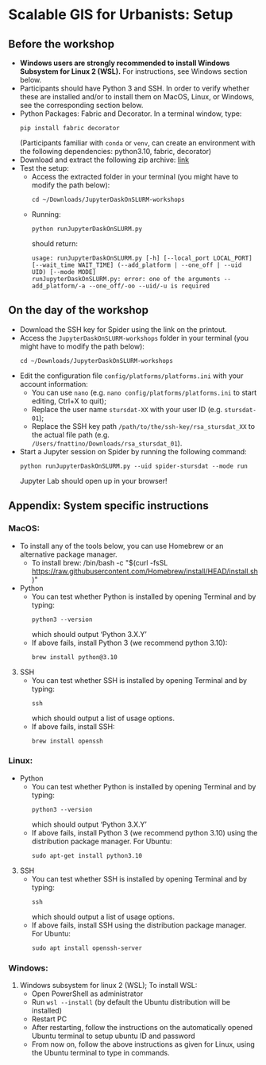 # Scalable GIS for Urbanists: Setup  
 
## Before the workshop

* **Windows users are strongly recommended to install Windows Subsystem for Linux 2 (WSL).** For instructions, see Windows section below.  
* Participants should have Python 3 and SSH. In order to verify whether these are installed and/or to install them on MacOS, Linux, or Windows, see the corresponding section below.   
* Python Packages: Fabric and Decorator. In a terminal window, type: 
    ```shell
    pip install fabric decorator
    ```
  (Participants familiar with `conda` or `venv`, can create an environment with the following dependencies: python3.10, fabric, decorator) 
* Download and extract the following zip archive: [link](https://github.com/RS-DAT/JupyterDaskOnSLURM/archive/refs/heads/workshops.zip)
* Test the setup: 
    * Access the extracted folder in your terminal  (you might have to modify the path below): 
      ```shell
      cd ~/Downloads/JupyterDaskOnSLURM-workshops
      ```
    * Running:
      ```shell
      python runJupyterDaskOnSLURM.py
      ``` 
      should return: 
      ```shell
      usage: runJupyterDaskOnSLURM.py [-h] [--local_port LOCAL_PORT] [--wait_time WAIT_TIME] (--add_platform | --one_off | --uid UID) [--mode MODE]
      runJupyterDaskOnSLURM.py: error: one of the arguments --add_platform/-a --one_off/-oo --uid/-u is required 
      ``` 

## On the day of the workshop

* Download the SSH key for Spider using the link on the printout.
* Access the `JupyterDaskOnSLURM-workshops` folder in your terminal  (you might have to modify the path below): 
  ```shell
  cd ~/Downloads/JupyterDaskOnSLURM-workshops
  ```
* Edit the configuration file `config/platforms/platforms.ini` with your account information:
    * You can use `nano` (e.g. `nano config/platforms/platforms.ini` to start editing, Ctrl+X to quit); 
    * Replace the user name `stursdat-XX` with your user ID (e.g. `stursdat-01`);
    * Replace the SSH key path `/path/to/the/ssh-key/rsa_stursdat_XX` to the actual file path (e.g. `/Users/fnattino/Downloads/rsa_stursdat_01`).   
* Start a Jupyter session on Spider by running the following command:
  ```
  python runJupyterDaskOnSLURM.py --uid spider-stursdat --mode run
  ```
  Jupyter Lab should open up in your browser! 
  
  
## Appendix: System specific instructions

### MacOS: 
* To install any of the tools below, you can use Homebrew or an alternative package manager. 
    * To install brew: /bin/bash -c "$(curl -fsSL https://raw.githubusercontent.com/Homebrew/install/HEAD/install.sh)" 
* Python  
    * You can test whether Python is installed by opening Terminal and by typing:
      ```shell
      python3 --version
      ```
      which should output ‘Python 3.X.Y’ 
    * If above fails, install Python 3 (we recommend python 3.10):  
      ```shell
      brew install python@3.10
      ```
3. SSH 
    * You can test whether SSH is installed by opening Terminal and by typing: 
      ```shell
      ssh
      ```
      which should output a list of usage options. 
    * If above fails, install SSH:  
      ```shell
      brew install openssh
      ```
 
### Linux: 
* Python  
    * You can test whether Python is installed by opening Terminal and by typing:
      ```shell
      python3 --version
      ```
      which should output ‘Python 3.X.Y’ 
    * If above fails, install Python 3 (we recommend python 3.10) using the distribution package manager. For Ubuntu:  
      ```shell
      sudo apt-get install python3.10
      ```
3. SSH 
    * You can test whether SSH is installed by opening Terminal and by typing: 
      ```shell
      ssh
      ```
      which should output a list of usage options. 
    * If above fails, install SSH using the distribution package manager. For Ubuntu:  
      ```shell
      sudo apt install openssh-server
      ```
 
### Windows: 
1. Windows subsystem for linux 2 (WSL); To install WSL: 
    * Open PowerShell as administrator
    * Run `wsl --install` (by default the Ubuntu distribution will be installed) 
    * Restart PC 
    * After restarting, follow the instructions on the automatically opened Ubuntu terminal to setup ubuntu ID and password 
    * From now on, follow the above instructions as given for Linux, using the Ubuntu terminal to type in commands.  

